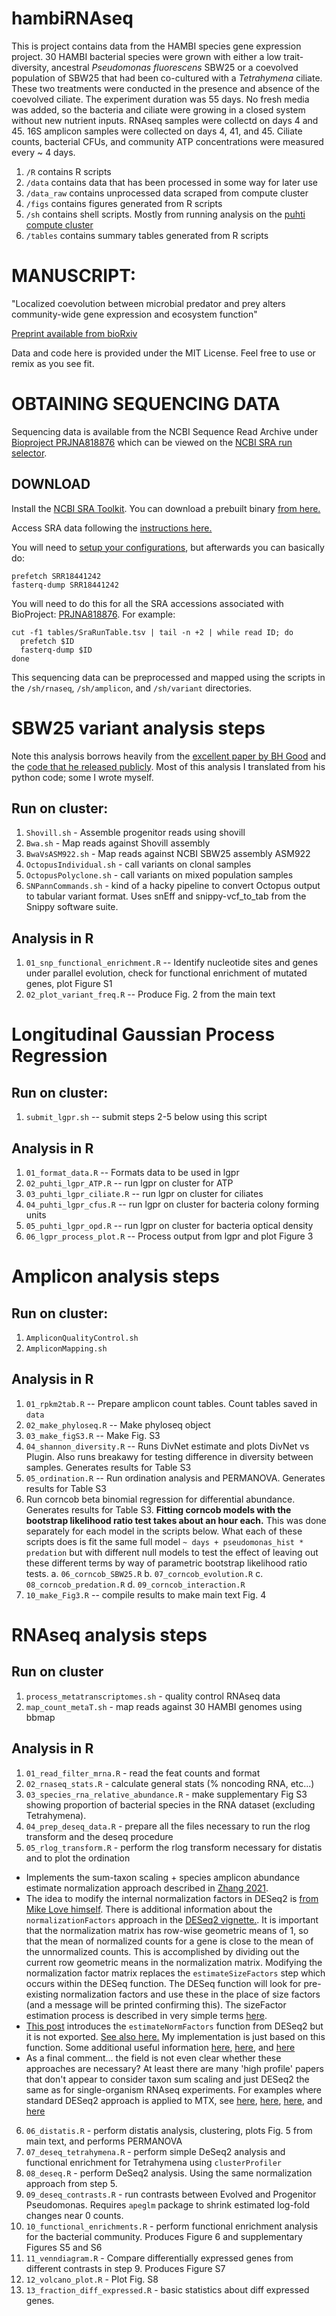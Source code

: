 # hambiRNAseq

<!-- badges: start -->
<!-- badges: end -->

This is project contains data from the HAMBI species gene expression project. 30 HAMBI bacterial species were grown with either a low trait-diversity, ancestral *Pseudomonas fluorescens* SBW25 or a coevolved population of SBW25 that had been co-cultured with a *Tetrahymena* ciliate. These two treatments were conducted in the presence and absence of the coevolved ciliate. The experiment duration was 55 days. No fresh media was added, so the bacteria and ciliate were growing 
in a closed system without new nutrient inputs. RNAseq samples were collectd on days 4 and 45. 16S amplicon samples were collected on days 4, 41, and 45. Ciliate counts, bacterial CFUs, and community ATP concentrations were measured every ~ 4 days.

1. `/R` contains R scripts
2. `/data` contains data that has been processed in some way for later use
3. `/data_raw` contains unprocessed data scraped from compute cluster
4. `/figs` contains figures generated from R scripts
5. `/sh` contains shell scripts. Mostly from running analysis on the [puhti compute cluster](https://docs.csc.fi/computing/systems-puhti/)
6. `/tables` contains summary tables generated from R scripts

# MANUSCRIPT:

"Localized coevolution between microbial predator and prey alters community-wide gene expression and ecosystem function"

[Preprint available from bioRxiv](https://doi.org/10.1101/2022.05.26.493533)

Data and code here is provided under the MIT License. Feel free to use or remix as you see fit.

# OBTAINING SEQUENCING DATA

Sequencing data is available from the NCBI Sequence Read Archive under [Bioproject PRJNA818876](https://www.ncbi.nlm.nih.gov/bioproject/?term=PRJNA818876) which can be viewed on the [NCBI SRA run selector](https://www.ncbi.nlm.nih.gov/Traces/study/?acc=PRJNA818876&o=acc_s%3Aa). 

## DOWNLOAD
Install the [NCBI SRA Toolkit](https://github.com/ncbi/sra-tools). You can download a prebuilt binary [from here.](https://github.com/ncbi/sra-tools/wiki/02.-Installing-SRA-Toolkit)

Access SRA data following the [instructions here.](https://github.com/ncbi/sra-tools/wiki/HowTo:-Access-SRA-Data)

You will need to [setup your configurations](https://github.com/ncbi/sra-tools/wiki/03.-Quick-Toolkit-Configuration), but afterwards you can basically do:

```{bash}
prefetch SRR18441242
fasterq-dump SRR18441242
```

You will need to do this for all the SRA accessions associated with BioProject: [PRJNA818876](https://www.ncbi.nlm.nih.gov/bioproject/?term=PRJNA818876). For example:

```{bash}
cut -f1 tables/SraRunTable.tsv | tail -n +2 | while read ID; do
  prefetch $ID
  fasterq-dump $ID
done
```

This sequencing data can be preprocessed and mapped using the scripts in the `/sh/rnaseq`, `/sh/amplicon`, and `/sh/variant` directories.

# SBW25 variant analysis steps

Note this analysis borrows heavily from the [excellent paper by BH Good](https://www.nature.com/articles/nature24287) and the [code that he released publicly](https://github.com/benjaminhgood/LTEE-metagenomic). Most of this analysis I translated from his python code; some I wrote myself.

## Run on cluster:
1. `Shovill.sh` - Assemble progenitor reads using shovill
2. `Bwa.sh` - Map reads against Shovill assembly 
3. `BwaVsASM922.sh` - Map reads against NCBI SBW25 assembly ASM922
4. `OctopusIndividual.sh` - call variants on clonal samples
5. `OctopusPolyclone.sh` - call variants on mixed population samples
6. `SNPannCommands.sh` - kind of a hacky pipeline to convert Octopus output to tabular variant format. Uses snEff and snippy-vcf_to_tab from the Snippy software suite.

## Analysis in R
1. `01_snp_functional_enrichment.R` -- Identify nucleotide sites and genes under parallel evolution, check for functional enrichment of mutated genes, plot Figure S1
2. `02_plot_variant_freq.R` -- Produce Fig. 2 from the main text

# Longitudinal Gaussian Process Regression

## Run on cluster:
1. `submit_lgpr.sh` -- submit steps 2-5 below using this script

## Analysis in R
1. `01_format_data.R` -- Formats data to be used in lgpr
2. `02_puhti_lgpr_ATP.R` -- run lgpr on cluster for ATP
3. `03_puhti_lgpr_ciliate.R` -- run lgpr on cluster for ciliates
4. `04_puhti_lgpr_cfus.R` -- run lgpr on cluster for bacteria colony forming units
5. `05_puhti_lgpr_opd.R` -- run lgpr on cluster for bacteria optical density
6. `06_lgpr_process_plot.R` -- Process output from lgpr and plot Figure 3

# Amplicon analysis steps
## Run on cluster:
1. `AmpliconQualityControl.sh`
2. `AmpliconMapping.sh`

## Analysis in R
1. `01_rpkm2tab.R` -- Prepare amplicon count tables. Count tables saved in `data`
2. `02_make_phyloseq.R` -- Make phyloseq object
3. `03_make_figS3.R` -- Make Fig. S3
4. `04_shannon_diversity.R` -- Runs DivNet estimate and plots DivNet vs Plugin. Also runs breakawy for testing difference in diversity between samples. Generates results for Table S3
5. `05_ordination.R` -- Run ordination analysis and PERMANOVA. Generates results for Table S3
6. Run corncob beta binomial regression for differential abundance. Generates results for Table S3. __Fitting corncob models with the bootstrap likelihood ratio test takes about an hour each.__ This was done separately for each model in the scripts below. What each of these scripts does is fit the same full model `~ days + pseudomonas_hist * predation` but with different null models to test the effect of leaving out these different terms by way of parametric bootstrap likelihood ratio tests.
    a. `06_corncob_SBW25.R`
    b. `07_corncob_evolution.R`
    c. `08_corncob_predation.R`
    d. `09_corncob_interaction.R`
7. `10_make_Fig3.R` -- compile results to make main text Fig. 4

# RNAseq analysis steps

## Run on cluster
1. `process_metatranscriptomes.sh` - quality control RNAseq data
2. `map_count_metaT.sh` - map reads against 30 HAMBI genomes using bbmap

## Analysis in R
1. `01_read_filter_mrna.R` - read the feat counts and format
2. `02_rnaseq_stats.R` - calculate general stats (% noncoding RNA, etc...)
3. `03_species_rna_relative_abundance.R` - make supplementary Fig S3 showing proportion of bacterial species in the RNA dataset (excluding Tetrahymena).
4. `04_prep_deseq_data.R` - prepare all the files necessary to run the rlog transform and the deseq procedure
5. `05_rlog_transform.R` - perform the rlog transform necessary for distatis and to plot the ordination
 - Implements the sum-taxon scaling + species amplicon abundance estimate normalization approach described in [Zhang 2021](https://doi.org/10.1093/bioinformatics/btab327).
 - The idea to modify the internal normalization factors in DESeq2 is [from Mike Love himself](https://support.bioconductor.org/p/99165/). There is additional information about the `normalizationFactors` approach in the [DESeq2 vignette.](https://bioconductor.org/packages/release/bioc/vignettes/DESeq2/inst/doc/DESeq2.html#sample-gene-dependent-normalization-factors). It is important that the normalization matrix has row-wise geometric means of 1, so that the mean of normalized counts for a gene is close to the mean of the unnormalized counts. This is accomplished by dividing out the current row geometric means in the normalization matrix. Modifying the normalization factor matrix replaces the `estimateSizeFactors` step which occurs within the DESeq function. The DESeq function will look for pre-existing normalization factors and use these in the place of size factors (and a message will be printed confirming this). The sizeFactor estimation process is described in very simple terms [here](https://hbctraining.github.io/DGE_workshop/lessons/02_DGE_count_normalization.html).
 - [This post](http://seqanswers.com/forums/showthread.php?t=39228) introduces the `estimateNormFactors` function from DESeq2 but it is not exported. [See also here.](https://support.bioconductor.org/p/97676/) My implementation is just based on this function. Some additional useful information [here](https://support.bioconductor.org/p/9135244/), [here](https://support.bioconductor.org/p/131438/), and [here](https://support.bioconductor.org/p/97936/)
 - As a final comment... the field is not even clear whether these approaches are necessary? At least there are many 'high profile' papers that don't appear to consider taxon sum scaling and just DESeq2 the same as for single-organism RNAseq experiments. For examples where standard DESeq2 approach is applied to MTX, see [here](https://doi.org/10.1038/s41586-018-0207-y), [here](https://github.com/alexcritschristoph/angelo_biosynthetic_genes_analysis), [here](https://doi.org/10.1038/s41396-020-00820-x), and [here](https://github.com/speeding-up-science-workshops/metatranscriptomics-visualizations)
6. `06_distatis.R` - perform distatis analysis, clustering, plots Fig. 5 from main text, and performs PERMANOVA
7. `07_deseq_tetrahymena.R` - perform simple DeSeq2 analysis and functional enrichment for Tetrahymena using `clusterProfiler`
8. `08_deseq.R` - perform DeSeq2 analysis. Using the same normalization approach from step 5.
9. `09_deseq_contrasts.R` - run contrasts between Evolved and Progenitor Pseudomonas. Requires `apeglm` package to shrink estimated log-fold changes near 0 counts.
10. `10_functional_enrichments.R` - perform functional enrichment analysis for the bacterial community. Produces Figure 6 and supplementary Figures S5 and S6
11. `11_venndiagram.R` - Compare differentially expressed genes from different contrasts in step 9. Produces Figure S7
12. `12_volcano_plot.R` - Plot Fig. S8
13. `13_fraction_diff_expressed.R` - basic statistics about diff expressed genes.
